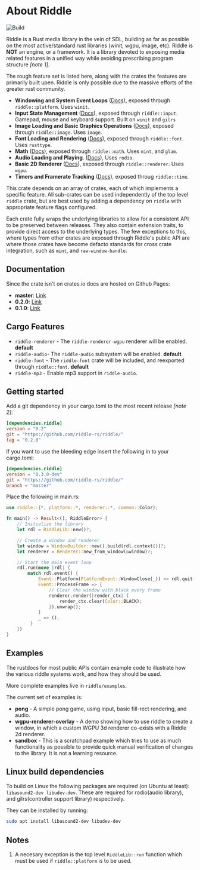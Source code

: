 # About Riddle

![Build](https://github.com/riddle-rs/riddle/workflows/Build/badge.svg)

Riddle is a Rust media library in the vein of SDL, building as far as possible
on the most active/standard rust libraries (winit, wgpu, image, etc). Riddle
is **NOT** an engine, or a framework. It is a library devoted to exposing media
related features in a unified way while avoiding prescribing program structure
_[note 1]_.

The rough feature set is listed here, along with the crates the features are
primarily built upen. Riddle is only possible due to the massive efforts of the
greater rust community.

* **Windowing and System Event Loops**
    ([Docs](https://riddle-rs.github.io/riddle/0.2.0/riddle_platform_winit)),
    exposed through `riddle::platform`. Uses `winit`.
* **Input State Management**
    ([Docs](https://riddle-rs.github.io/riddle/0.2.0/riddle_input)),
    exposed through `riddle::input`. Gamepad, mouse and keyboard support.
    Built on `winit` and `gilrs`
* **Image Loading and Basic Graphics Operations**
    ([Docs](https://riddle-rs.github.io/riddle/0.2.0/riddle_image)),
    exposed through `riddle::image`. Uses `image`.
* **Font Loading and Rendering**
    ([Docs](https://riddle-rs.github.io/riddle/0.2.0/riddle_font)),
    exposed through `riddle::font`. Uses `rusttype`.
* **Math**
    ([Docs](https://riddle-rs.github.io/riddle/0.2.0/riddle_math)),
    exposed through `riddle::math`. Uses `mint`, and `glam`.
* **Audio Loading and Playing**.
    ([Docs](https://riddle-rs.github.io/riddle/0.2.0/riddle_audio)),
    Uses `rodio`.
* **Basic 2D Renderer**
    ([Docs](https://riddle-rs.github.io/riddle/0.2.0/riddle_renderer_wgpu)),
    exposed through `riddle::renderer`. Uses `wgpu`.
* **Timers and Framerate Tracking**
    ([Docs](https://riddle-rs.github.io/riddle/0.2.0/riddle_time)),
    exposed throug `riddle::time`.

This crate depends on an array of crates, each of which implements a specific
feature. All sub-crates can be used independently of the top level `riddle`
crate, but are best used by adding a dependency on `riddle` with appropriate
feature flags configured.

Each crate fully wraps the underlying libraries to allow for a consistent API
to be preserved between releases. They also contain extension traits, to
provide direct access to the underlying types. The few exceptions to this,
where types from other crates are exposed through Riddle's public API are
where those crates have become defacto standards for cross crate integration,
such as `mint`, and `raw-window-handle`.

## Documentation

Since the crate isn't on crates.io docs are hosted on Github Pages:

* **master**: [Link](https://riddle-rs.github.io/riddle/master/riddle)
* **0.2.0**: [Link](https://riddle-rs.github.io/riddle/0.2.0/riddle)
* **0.1.0**: [Link](https://riddle-rs.github.io/riddle/0.1.0/riddle)

## Cargo Features

* `riddle-renderer` - The `riddle-renderer-wgpu` renderer will be enabled. **default**
* `riddle-audio`- The `riddle-audio` subsystem will be enabled. **default**
* `riddle-font` - The `riddle-font` crate will be included, and reexported through `riddle::font`.  **default**
* `riddle-mp3` - Enable mp3 support in `riddle-audio`.

## Getting started

Add a git dependency in your cargo.toml to the most recent release _[note 2]_:

```toml
[dependencies.riddle]
version = "0.2"
git = "https://github.com/riddle-rs/riddle/"
tag = "0.2.0"
```

If you want to use the bleeding edge insert the following in to your cargo.toml:

```toml
[dependencies.riddle]
version = "0.3.0-dev"
git = "https://github.com/riddle-rs/riddle/"
branch = "master"
```

Place the following in main.rs:

```rust
use riddle::{*, platform::*, renderer::*, common::Color};

fn main() -> Result<(), RiddleError> {
    // Initialize the library
    let rdl = RiddleLib::new()?;

    // Create a window and renderer
    let window = WindowBuilder::new().build(rdl.context())?;
    let renderer = Renderer::new_from_window(&window)?;

    // Start the main event loop
    rdl.run(move |rdl| {
        match rdl.event() {
            Event::Platform(PlatformEvent::WindowClose(_)) => rdl.quit(),
            Event::ProcessFrame => {
                // Clear the window with black every frame
                renderer.render(|render_ctx| {
                    render_ctx.clear(Color::BLACK);
                }).unwrap();
            }
            _ => (),
         }
    })
}
```

## Examples

The rustdocs for most public APIs contain example code to illustrate how the
various riddle systems work, and how they should be used.

More complete examples live in `riddle/examples`.

The current set of examples is:

* **pong** - A simple pong game, using input, basic fill-rect rendering, and audio.
* **wgpu-renderer-overlay** - A demo showing how to use riddle to create a window, in
    which a custom WGPU 3d renderer co-exists with a Riddle 2d renderer.
* **sandbox** - This is a scratchpad example which tries to use as much functionality
    as possible to provide quick manual verification of changes to the library. It is
    not a learning resource.

## Linux build dependencies

To build on Linux the following packages are required (on Ubuntu at least):
`libasound2-dev libudev-dev`. These are required for rodio(audio library), and gilrs(controller
support library) respectively.

They can be installed by running:

```bash
sudo apt install libasound2-dev libudev-dev
```

## Notes

1. A necesary exception is the top level `RiddleLib::run` function which must be
   used if `riddle::platform` is to be used.
